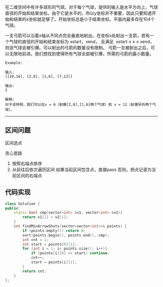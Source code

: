 在二维空间中有许多球形的气球。对于每个气球，提供的输入是水平方向上，气球直径的开始和结束坐标。由于它是水平的，所以y坐标并不重要，因此只要知道开始和结束的x坐标就足够了。开始坐标总是小于结束坐标。平面内最多存在104个气球。

一支弓箭可以沿着x轴从不同点完全垂直地射出。在坐标x处射出一支箭，若有一个气球的直径的开始和结束坐标为 xstart，xend， 且满足  xstart ≤ x ≤ xend，则该气球会被引爆。可以射出的弓箭的数量没有限制。 弓箭一旦被射出之后，可以无限地前进。我们想找到使得所有气球全部被引爆，所需的弓箭的最小数量。

```case
Example:

输入:
[[10,16], [2,8], [1,6], [7,12]]

输出:
2

解释:
对于该样例，我们可以在x = 6（射爆[2,8],[1,6]两个气球）和 x = 11（射爆另外两个气球）。
```

---


## 区间问题

区间选点

贪心思路

1. 按照右端点排序
2. 从前往后依次遍历区间
    如果当前区间包含点，直接pass
    否则，把点记录为当前区间的右端点
    
## 代码实现

```cpp
class Solution {
public:
    static bool cmp(vector<int> &v1, vector<int> &v2){
        return v1[1] < v2[1];
    }
    int findMinArrowShots(vector<vector<int>>& points) {
        if (points.empty()) return 0;
        sort(points.begin(), points.end(), cmp);
        int cnt = 1;
        int start = points[0][1];
        for (int i = 1; i< points.size(); i++){
            if (points[i][0] <= start) continue;
            cnt++;
            start = points[i][1];
        }
        return cnt;
    }
};
```
